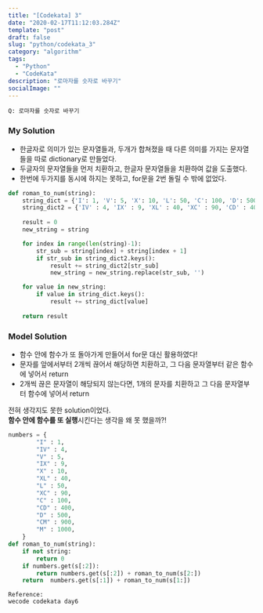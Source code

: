 ```yaml
---
title: "[Codekata] 3"
date: "2020-02-17T11:12:03.284Z"
template: "post"
draft: false
slug: "python/codekata_3"
category: "algorithm"
tags:
  - "Python"
  - "CodeKata"
description: "로마자를 숫자로 바꾸기"
socialImage: ""
---
```




```
Q: 로마자를 숫자로 바꾸기
```

### My Solution

- 한글자로 의미가 있는 문자열들과, 두개가 합쳐졌을 때 다른 의미를 가지는 문자열들을 따로 dictionary로 만들었다.
- 두글자의 문자열들을 먼저 치환하고, 한글자 문자열들을 치환하여 값을 도출했다.
- 한번에 두가지를 동시에 하지는 못하고, for문을 2번 돌릴 수 밖에 없었다.

```python
def roman_to_num(string):
    string_dict = {'I': 1, 'V': 5, 'X': 10, 'L': 50, 'C': 100, 'D': 500, 'M': 1000}
    string_dict2 = {'IV' : 4, 'IX' : 9, 'XL' : 40, 'XC' : 90, 'CD' : 400, 'CM' : 900}
    
    result = 0
    new_string = string

    for index in range(len(string)-1):
        str_sub = string[index] + string[index + 1]
        if str_sub in string_dict2.keys():
            result += string_dict2[str_sub]
            new_string = new_string.replace(str_sub, '')

    for value in new_string:
        if value in string_dict.keys():
            result += string_dict[value]
        
    return result
```

### Model Solution

- 함수 안에 함수가 또 돌아가게 만들어서 for문 대신 활용하였다!
- 문자를 앞에서부터 2개씩 끊어서 해당하면 치환하고, 그 다음 문자열부터 같은 함수에 넣어서 return
- 2개씩 끊은 문자열이 해당되지 않는다면, 1개의 문자를 치환하고 그 다음 문자열부터 함수에 넣어서 return

<p>

전혀 생각지도 못한 solution이었다.\
**함수 안에 함수를 또 실행**시킨다는 생각을 왜 못 했을까?!

```python
numbers = {
        "I" : 1,
        "IV" : 4,
        "V" : 5,
        "IX" : 9,
        "X" : 10,
        "XL" : 40,
        "L" : 50,
        "XC" : 90,
        "C" : 100,
        "CD" : 400,
        "D" : 500,
        "CM" : 900,
        "M" : 1000,
    }
def roman_to_num(string):
    if not string:
        return 0
    if numbers.get(s[:2]):
        return numbers.get(s[:2]) + roman_to_num(s[2:])
    return  numbers.get(s[:1]) + roman_to_num(s[1:])
```

<p>

    Reference:
    wecode codekata day6